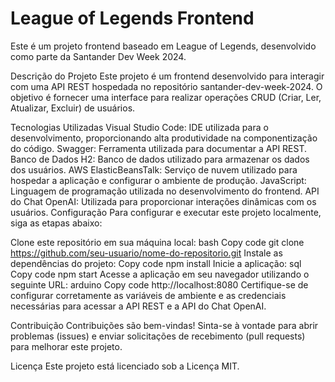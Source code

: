 # League of Legends Frontend
Este é um projeto frontend baseado em League of Legends, desenvolvido como parte da Santander Dev Week 2024.

Descrição do Projeto
Este projeto é um frontend desenvolvido para interagir com uma API REST hospedada no repositório santander-dev-week-2024. O objetivo é fornecer uma interface para realizar operações CRUD (Criar, Ler, Atualizar, Excluir) de usuários.

Tecnologias Utilizadas
Visual Studio Code: IDE utilizada para o desenvolvimento, proporcionando alta produtividade na componentização do código.
Swagger: Ferramenta utilizada para documentar a API REST.
Banco de Dados H2: Banco de dados utilizado para armazenar os dados dos usuários.
AWS ElasticBeansTalk: Serviço de nuvem utilizado para hospedar a aplicação e configurar o ambiente de produção.
JavaScript: Linguagem de programação utilizada no desenvolvimento do frontend.
API do Chat OpenAI: Utilizada para proporcionar interações dinâmicas com os usuários.
Configuração
Para configurar e executar este projeto localmente, siga as etapas abaixo:

Clone este repositório em sua máquina local:
bash
Copy code
git clone https://github.com/seu-usuario/nome-do-repositorio.git
Instale as dependências do projeto:
Copy code
npm install
Inicie a aplicação:
sql
Copy code
npm start
Acesse a aplicação em seu navegador utilizando o seguinte URL:
arduino
Copy code
http://localhost:8080
Certifique-se de configurar corretamente as variáveis de ambiente e as credenciais necessárias para acessar a API REST e a API do Chat OpenAI.

Contribuição
Contribuições são bem-vindas! Sinta-se à vontade para abrir problemas (issues) e enviar solicitações de recebimento (pull requests) para melhorar este projeto.

Licença
Este projeto está licenciado sob a Licença MIT.


